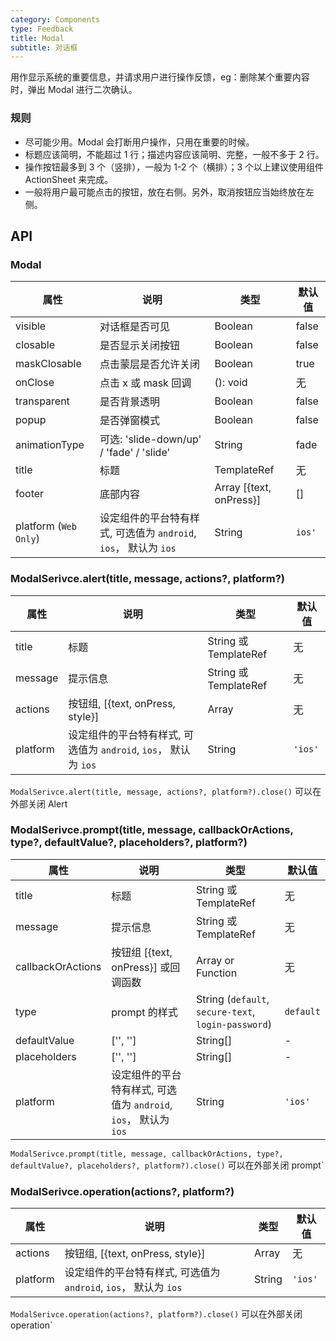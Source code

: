 ```yaml
---
category: Components
type: Feedback
title: Modal
subtitle: 对话框
---
```


用作显示系统的重要信息，并请求用户进行操作反馈，eg：删除某个重要内容时，弹出 Modal 进行二次确认。

### 规则
- 尽可能少用。Modal 会打断用户操作，只用在重要的时候。
- 标题应该简明，不能超过 1 行；描述内容应该简明、完整，一般不多于 2 行。
- 操作按钮最多到 3 个（竖排），一般为 1-2 个（横排）；3 个以上建议使用组件 ActionSheet 来完成。
- 一般将用户最可能点击的按钮，放在右侧。另外，取消按钮应当始终放在左侧。


## API

### Modal

属性 | 说明 | 类型 | 默认值
----|-----|------|------
| visible | 对话框是否可见 | Boolean | false |
| closable | 是否显示关闭按钮 | Boolean | false |
| maskClosable | 点击蒙层是否允许关闭 | Boolean | true |
| onClose | 点击 x 或 mask 回调 | (): void | 无 |
| transparent | 是否背景透明 | Boolean | false |
| popup | 是否弹窗模式 | Boolean | false |
| animationType | 可选: 'slide-down/up' / 'fade' / 'slide' | String | fade |
| title | 标题 | TemplateRef | 无 |
| footer | 底部内容 | Array [{text, onPress}] | [] |
| platform (`Web Only`) | 设定组件的平台特有样式, 可选值为 `android`, `ios`， 默认为 `ios` | String | `ios'`|

### ModalSerivce.alert(title, message, actions?, platform?)

属性 | 说明 | 类型 | 默认值
----|-----|------|------
| title | 标题  | String 或 TemplateRef | 无  |
| message  | 提示信息  | String 或 TemplateRef  | 无  |
| actions | 按钮组, [{text, onPress, style}] | Array | 无  |
| platform  |  设定组件的平台特有样式, 可选值为 `android`, `ios`， 默认为 `ios`  | String | `'ios'`|

`ModalSerivce.alert(title, message, actions?, platform?).close()` 可以在外部关闭 Alert

### ModalSerivce.prompt(title, message, callbackOrActions, type?, defaultValue?, placeholders?, platform?)

属性 | 说明 | 类型 | 默认值
----|-----|------|------
| title | 标题  | String 或 TemplateRef | 无  |
| message  | 提示信息  | String 或 TemplateRef | 无  |
| callbackOrActions  | 按钮组 [{text, onPress}] 或回调函数  | Array or Function | 无  |
| type | prompt 的样式 | String (`default`, `secure-text`, `login-password`)|  `default`  |
| defaultValue  | ['', ''] | String[] | -  |
| placeholders | ['', '']  | String[] | -  |
| platform  |  设定组件的平台特有样式, 可选值为 `android`, `ios`， 默认为 `ios`  | String | `'ios'`|


`ModalSerivce.prompt(title, message, callbackOrActions, type?, defaultValue?, placeholders?, platform?).close()` 可以在外部关闭 prompt`

### ModalSerivce.operation(actions?, platform?)

属性 | 说明 | 类型 | 默认值
----|-----|------|------
| actions | 按钮组, [{text, onPress, style}] | Array | 无  |
| platform  |  设定组件的平台特有样式, 可选值为 `android`, `ios`， 默认为 `ios`  | String | `'ios'`|

`ModalSerivce.operation(actions?, platform?).close()` 可以在外部关闭 operation`
